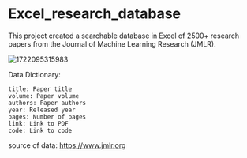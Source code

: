 # Excel_research_database

This project created a searchable database in Excel of 2500+ research papers from the Journal of Machine Learning Research (JMLR).


![1722095315983](https://github.com/user-attachments/assets/fab9dc27-6c45-4d29-b48b-e1ffc4e9f9e2)


Data Dictionary:


    title: Paper title
    volume: Paper volume
    authors: Paper authors
    year: Released year
    pages: Number of pages
    link: Link to PDF
    code: Link to code

source of data:
https://www.jmlr.org
